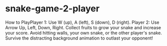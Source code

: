 # snake-game-2-player
How to PlayPlayer 1: Use W (up), A (left), S (down), D (right). Player 2: Use Arrow Up, Left, Down, Right. Collect fruits to grow your snake and increase your score. Avoid hitting walls, your own snake, or the other player's snake. Survive the distracting background animation to outlast your opponent!
